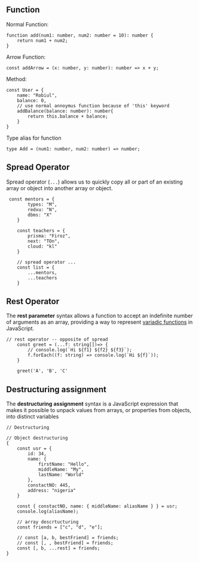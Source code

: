 ## Function

Normal Function:

```tsx
function add(num1: number, num2: number = 10): number {
    return num1 + num2;
}
```

Arrow Function:

```tsx
const addArrow = (x: number, y: number): number => x + y;
```

Method:
```tsx
const User = {
    name: "Robiul",
    balance: 0,
    // use normal annoymus function because of 'this' keyword
    addBalance(balance: number): number{ 
        return this.balance + balance;
    }
}
```
Type alias for function
```tsx 
type Add = (num1: number, num2: number) => number;
```
## Spread Operator

Spread operator (`...`) allows us to quickly copy all or part of an existing array or object into another array or object.

```tsx
 const mentors = {
        types: "M",
        redxu: "N",
        dbms: "X"
    }

    const teachers = {
        prisma: "Firoz",
        next: "TOn",
        cloud: "kl"
    }

    // spread operator ...
    const list = {
        ...mentors,
        ...teachers
    }
```

## Rest Operator

The **rest parameter** syntax allows a function to accept an indefinite number of arguments as an array, providing a way to represent [variadic functions](https://en.wikipedia.org/wiki/Variadic_function) in JavaScript.

```tsx
// rest operator -- opposite of spread
    const greet = (...f: string[])=> {
        // console.log(`Hi ${f1} ${f2} ${f3}`);
        f.forEach((f: string) => console.log(`Hi ${f}`));
    }

    greet('A', 'B', 'C'
```
## **Destructuring assignment**

The **destructuring assignment** syntax is a JavaScript expression that makes it possible to unpack values from arrays, or properties from objects, into distinct variables

```tsx
// Destructuring

// Object destructuring
{
    const usr = {
        id: 34,
        name: {
            firstName: "Hello",
            middleName: "My",
            lastName: "World"
        },
        constactNO: 445,
        address: "nigeria"
    }

    const { constactNO, name: { middleName: aliasName } } = usr;
    console.log(aliasName);

    // array descrtucturing
    const friends = ["c", "d", "e"];

    // const [a, b, bestFriend] = friends;
    // const [, , bestFriend] = friends;
    const [, b, ...rest] = friends;
}

```
